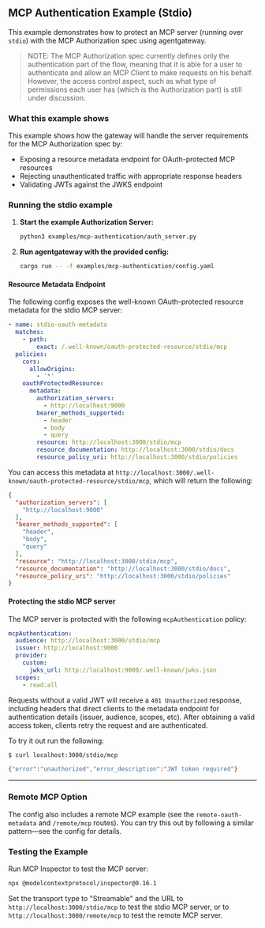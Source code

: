## MCP Authentication Example (Stdio)

This example demonstrates how to protect an MCP server (running over `stdio`) with the MCP Authorization spec using agentgateway.

> NOTE: The MCP Authorization spec currently defines only the authentication part of the flow, meaning that it is able for a user to authenticate and allow an MCP Client to make requests on his behalf. However, the access control aspect, such as what type of permissions each user has (which is the Authorization part) is still under discussion.

### What this example shows

This example shows how the gateway will handle the server requirements for the MCP Authorization spec by:

- Exposing a resource metadata endpoint for OAuth-protected MCP resources
- Rejecting unauthenticated traffic with appropriate response headers
- Validating JWTs against the JWKS endpoint

### Running the stdio example

1. **Start the example Authorization Server:**

   ```bash
   python3 examples/mcp-authentication/auth_server.py
   ```

2. **Run agentgateway with the provided config:**

   ```bash
   cargo run -- -f examples/mcp-authentication/config.yaml
   ```

#### Resource Metadata Endpoint

The following config exposes the well-known OAuth-protected resource metadata for the stdio MCP server:

```yaml
- name: stdio-oauth-metadata
  matches:
    - path:
        exact: /.well-known/oauth-protected-resource/stdio/mcp
  policies:
    cors:
      allowOrigins:
        - '*'
    oauthProtectedResource:
      metadata:
        authorization_servers:
          - http://localhost:9000
        bearer_methods_supported:
          - header
          - body
          - query
        resource: http://localhost:3000/stdio/mcp
        resource_documentation: http://localhost:3000/stdio/docs
        resource_policy_uri: http://localhost:3000/stdio/policies
```

You can access this metadata at `http://localhost:3000/.well-known/oauth-protected-resource/stdio/mcp`, which will return the following:

```json
{
  "authorization_servers": [
    "http://localhost:9000"
  ],
  "bearer_methods_supported": [
    "header",
    "body",
    "query"
  ],
  "resource": "http://localhost:3000/stdio/mcp",
  "resource_documentation": "http://localhost:3000/stdio/docs",
  "resource_policy_uri": "http://localhost:3000/stdio/policies"
}
```

#### Protecting the stdio MCP server

The MCP server is protected with the following `mcpAuthentication` policy:

```yaml
mcpAuthentication:
  audience: http://localhost:3000/stdio/mcp
  issuer: http://localhost:9000
  provider:
    custom:
      jwks_url: http://localhost:9000/.well-known/jwks.json
  scopes:
    - read:all
```

Requests without a valid JWT will receive a `401 Unauthorized` response, including headers that direct clients to the metadata endpoint for authentication details (issuer, audience, scopes, etc). After obtaining a valid access token, clients retry the request and are authenticated.

To try it out run the following:

```bash
$ curl localhost:3000/stdio/mcp

{"error":"unauthorized","error_description":"JWT token required"}
```

---

### Remote MCP Option

The config also includes a remote MCP example (see the `remote-oauth-metadata` and `/remote/mcp` routes). You can try this out by following a similar pattern—see the config for details.

### Testing the Example

Run MCP Inspector to test the MCP server:

```bash
npx @modelcontextprotocol/inspector@0.16.1
```

Set the transport type to "Streamable" and the URL to `http://localhost:3000/stdio/mcp` to test the stdio MCP server, or to `http://localhost:3000/remote/mcp` to test the remote MCP server.
